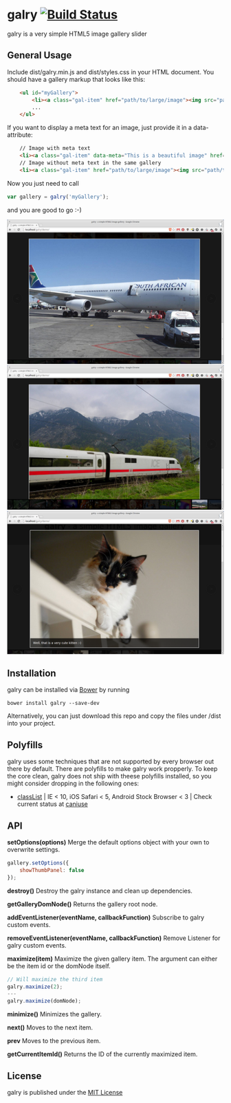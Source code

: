 # galry [![Build Status](https://travis-ci.org/kaesetoast/galry.svg?branch=master)](http://travis-ci.org/kaesetoast/galry)

galry is a very simple HTML5 image gallery slider

## General Usage

Include dist/galry.min.js and dist/styles.css in your HTML document. You should have a gallery markup that looks like this:

```HTML
    <ul id="myGallery">
        <li><a class="gal-item" href="path/to/large/image"><img src="path/to/thumbnail" alt=""></a></li>
        ...
    </ul>
```
If you want to display a meta text for an image, just provide it in a data-attribute:

```HTML
    // Image with meta text
    <li><a class="gal-item" data-meta="This is a beautiful image" href="path/to/large/image"><img src="path/to/thumbnail" alt=""></a></li>
    // Image without meta text in the same gallery
    <li><a class="gal-item" href="path/to/large/image"><img src="path/to/thumbnail" alt=""></a></li>
```

Now you just need to call

```Javascript
var gallery = galry('myGallery');
```

and you are good to go :-)

![Screenshot](https://github.com/kaesetoast/galry/raw/master/screenshot-1.png)
![Screenshot](https://github.com/kaesetoast/galry/raw/master/screenshot-2.png)
![Screenshot](https://github.com/kaesetoast/galry/raw/master/screenshot-3.png)

## Installation

galry can be installed via [Bower](http://bower.io) by running

    bower install galry --save-dev

Alternatively, you can just download this repo and copy the files under /dist into your project.

## Polyfills

galry uses some techniques that are not supported by every browser out there by default. There are polyfills to
make galry work propperly. To keep the core clean, galry does not ship with theese polyfills installed, so you might consider
dropping in the following ones:

 * [classList](https://github.com/eligrey/classList.js) | IE < 10, iOS Safari < 5, Android Stock Browser < 3 | Check current status at [caniuse](http://caniuse.com/#search=classlist)

## API

**setOptions(options)**
Merge the default options object with your own to overwrite settings.
```JavaScript
gallery.setOptions({
    showThumbPanel: false
});
```

**destroy()**
Destroy the galry instance and clean up dependencies.

**getGalleryDomNode()**
Returns the gallery root node.

**addEventListener(eventName, callbackFunction)**
Subscribe to galry custom events.

**removeEventListener(eventName, callbackFunction)**
Remove Listener for galry custom events.

**maximize(item)**
Maximize the given gallery item. The argument can either be the item id or the domNode itself.
```JavaScript
// Will maximize the third item
galry.maximize(2);
---
galry.maximize(domNode);
```

**minimize()**
Minimizes the gallery.

**next()**
Moves to the next item.

**prev**
Moves to the previous item.

**getCurrentItemId()**
Returns the ID of the currently maximized item.

## License

galry is published under the [MIT License](LICENSE)